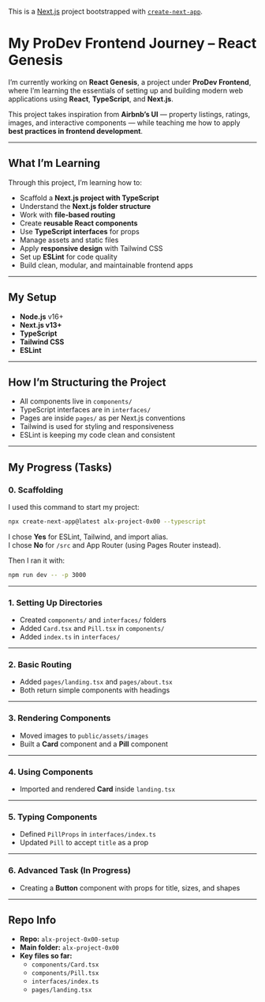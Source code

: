This is a [Next.js](https://nextjs.org) project bootstrapped with [`create-next-app`](https://nextjs.org/docs/pages/api-reference/create-next-app).

# My ProDev Frontend Journey – React Genesis

I’m currently working on **React Genesis**, a project under **ProDev Frontend**, where I’m learning the essentials of setting up and building modern web applications using **React**, **TypeScript**, and **Next.js**.  

This project takes inspiration from **Airbnb’s UI** — property listings, ratings, images, and interactive components — while teaching me how to apply **best practices in frontend development**.  

---

## What I’m Learning

Through this project, I’m learning how to:

- Scaffold a **Next.js project with TypeScript**
- Understand the **Next.js folder structure**
- Work with **file-based routing**
- Create **reusable React components**
- Use **TypeScript interfaces** for props
- Manage assets and static files
- Apply **responsive design** with Tailwind CSS
- Set up **ESLint** for code quality
- Build clean, modular, and maintainable frontend apps  

---

## My Setup

- **Node.js** v16+  
- **Next.js v13+**  
- **TypeScript**  
- **Tailwind CSS**  
- **ESLint**  

---

## How I’m Structuring the Project

- All components live in `components/`  
- TypeScript interfaces are in `interfaces/`  
- Pages are inside `pages/` as per Next.js conventions  
- Tailwind is used for styling and responsiveness  
- ESLint is keeping my code clean and consistent  

---

## My Progress (Tasks)

### 0. Scaffolding
I used this command to start my project:  
```bash
npx create-next-app@latest alx-project-0x00 --typescript
```

I chose **Yes** for ESLint, Tailwind, and import alias.  
I chose **No** for `/src` and App Router (using Pages Router instead).  

Then I ran it with:  
```bash
npm run dev -- -p 3000
```

---

### 1. Setting Up Directories

* Created `components/` and `interfaces/` folders  
* Added `Card.tsx` and `Pill.tsx` in `components/`  
* Added `index.ts` in `interfaces/`  

---

### 2. Basic Routing

* Added `pages/landing.tsx` and `pages/about.tsx`  
* Both return simple components with headings  

---

### 3. Rendering Components

* Moved images to `public/assets/images`  
* Built a **Card** component and a **Pill** component  

---

### 4. Using Components

* Imported and rendered **Card** inside `landing.tsx`  

---

### 5. Typing Components

* Defined `PillProps` in `interfaces/index.ts`  
* Updated `Pill` to accept `title` as a prop  

---

### 6. Advanced Task (In Progress)

* Creating a **Button** component with props for title, sizes, and shapes  

---

## Repo Info

* **Repo:** `alx-project-0x00-setup`  
* **Main folder:** `alx-project-0x00`  
* **Key files so far:**  
  * `components/Card.tsx`  
  * `components/Pill.tsx`  
  * `interfaces/index.ts`  
  * `pages/landing.tsx`  
